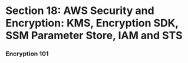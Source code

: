 # Section 18: AWS Security and Encryption: KMS, Encryption SDK, SSM Parameter Store, IAM and STS

### Encryption 101 
